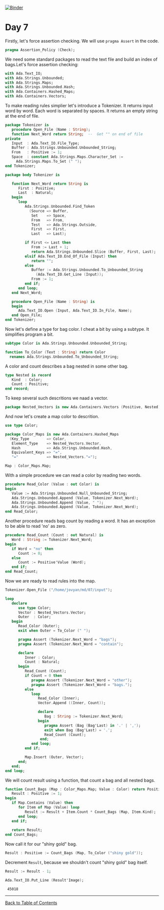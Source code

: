 [![Binder](https://mybinder.org/badge_logo.svg)](https://mybinder.org/v2/gh/reznikmm/ada-howto/advent-2020?filepath=%2Fhome%2Fjovyan%2Fnb%2F07%2F07.ipynb)

# Day 7

Firstly, let's force assertion checking. We will use `pragma Assert` in the code.


```Ada
pragma Assertion_Policy (Check);
```

We need some standard packages to read the text file and build an index of bags.Let's force assertion checking:


```Ada
with Ada.Text_IO;
with Ada.Strings.Unbounded;
with Ada.Strings.Maps;
with Ada.Strings.Unbounded.Hash;
with Ada.Containers.Hashed_Maps;
with Ada.Containers.Vectors;
```

To make reading rules simplier let's introduce a Tokenizer. It returns input word by word. Each word is separated by spaces. It returns an empty string at the end of file.


```Ada
package Tokenizer is
   procedure Open_File (Name : String);
   function Next_Word return String;  --  Get "" on end of file
private
   Input  : Ada.Text_IO.File_Type;
   Buffer : Ada.Strings.Unbounded.Unbounded_String;
   From   : Positive := 1;
   Space  : constant Ada.Strings.Maps.Character_Set :=
     Ada.Strings.Maps.To_Set (" ");
end Tokenizer;

package body Tokenizer is

   function Next_Word return String is
      First : Positive;
      Last  : Natural;
   begin
      loop
         Ada.Strings.Unbounded.Find_Token
           (Source => Buffer,
            Set    => Space,
            From   => From,
            Test   => Ada.Strings.Outside,
            First  => First,
            Last   => Last);

         if First <= Last then
            From := Last + 1;
            return Ada.Strings.Unbounded.Slice (Buffer, First, Last);
         elsif Ada.Text_IO.End_Of_File (Input) then
            return "";
         else
            Buffer := Ada.Strings.Unbounded.To_Unbounded_String
              (Ada.Text_IO.Get_Line (Input));
            From := 1;
         end if;
      end loop;
   end Next_Word;

   procedure Open_File (Name : String) is
   begin
      Ada.Text_IO.Open (Input, Ada.Text_IO.In_File, Name);
   end Open_File;
end Tokenizer;
```

Now let's define a type for bag color. I cheat a bit by using a subtype. It simplifies program a bit.


```Ada
subtype Color is Ada.Strings.Unbounded.Unbounded_String;

function To_Color (Text : String) return Color
  renames Ada.Strings.Unbounded.To_Unbounded_String;
```

A color and count describes a bag nested in some other bag.


```Ada
type Nested is record
   Kind  : Color;
   Count : Positive;
end record;
```

To keep several such descritions we naad a vector.


```Ada
package Nested_Vectors is new Ada.Containers.Vectors (Positive, Nested);
```

And now let's create a map color to descrition.


```Ada
use type Color;

package Color_Maps is new Ada.Containers.Hashed_Maps
  (Key_Type        => Color,
   Element_Type    => Nested_Vectors.Vector,
   Hash            => Ada.Strings.Unbounded.Hash,
   Equivalent_Keys => "=",
   "="             => Nested_Vectors."=");

Map : Color_Maps.Map;
```

With a simple procedure we can read a color by reading two words.


```Ada
procedure Read_Color (Value : out Color) is
begin
   Value := Ada.Strings.Unbounded.Null_Unbounded_String;
   Ada.Strings.Unbounded.Append (Value, Tokenizer.Next_Word);
   Ada.Strings.Unbounded.Append (Value, " ");
   Ada.Strings.Unbounded.Append (Value, Tokenizer.Next_Word);
end Read_Color;
```

Another procedure reads bag count by reading a word. It has an exception to be able to read 'no' as zero.


```Ada
procedure Read_Count (Count : out Natural) is
   Word : String := Tokenizer.Next_Word;
begin
   if Word = "no" then
      Count := 0;
   else
      Count := Positive'Value (Word);
   end if;
end Read_Count;
```

Now we are ready to read rules into the map.


```Ada
Tokenizer.Open_File ("/home/jovyan/md/07/input");

loop
   declare
      use type Color;
      Vector : Nested_Vectors.Vector;
      Outer  : Color;
   begin
      Read_Color (Outer);
      exit when Outer = To_Color (" ");

      pragma Assert (Tokenizer.Next_Word = "bags");
      pragma Assert (Tokenizer.Next_Word = "contain");

      declare
         Inner : Color;
         Count : Natural;
      begin
         Read_Count (Count);
         if Count = 0 then
            pragma Assert (Tokenizer.Next_Word = "other");
            pragma Assert (Tokenizer.Next_Word = "bags.");
         else
            loop
               Read_Color (Inner);
               Vector.Append ((Inner, Count));

               declare
                  Bag : String := Tokenizer.Next_Word;
               begin
                  pragma Assert (Bag (Bag'Last) in '.' | ',');
                  exit when Bag (Bag'Last) = '.';
                  Read_Count (Count);
                end;
            end loop;
         end if;

         Map.Insert (Outer, Vector);
      end;
   end;
end loop;
```

We will count result using a function, that count a bag and all nested bags.


```Ada
function Count_Bags (Map : Color_Maps.Map; Value : Color) return Positive is
   Result : Positive := 1;
begin
   if Map.Contains (Value) then
      for Item of Map (Value) loop
         Result := Result + Item.Count * Count_Bags (Map, Item.Kind);
      end loop;
   end if;
      
   return Result;
end Count_Bags;
```

Now call it for our "shiny gold" bag.


```Ada
Result : Positive := Count_Bags (Map, To_Color ("shiny gold"));
```

Decrement `Result`, because we shouldn't count "shiny gold" bag itself.


```Ada
Result := Result - 1;

Ada.Text_IO.Put_Line (Result'Image);
```




     45018




----
[Back to Table of Contents](https://github.com/reznikmm/ada-howto/tree/advent-2020)
